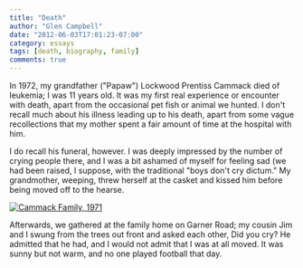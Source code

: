 ```yaml
---
title: "Death"
author: "Glen Campbell"
date: "2012-06-03T17:01:23-07:00"
category: essays
tags: [death, biography, family]
comments: true
---
```


In 1972, my grandfather ("Papaw") Lockwood Prentiss Cammack died of leukemia; I was 11 years old. It was my first real experience or encounter with death, apart from the occasional pet fish or animal we hunted. I don't recall much about his illness leading up to his death, apart from some vague recollections that my mother spent a fair amount of time at the hospital with him.

I do recall his funeral, however. I was deeply impressed by the number of crying people there, and I was a bit ashamed of myself for feeling sad (we had been raised, I suppose, with the traditional "boys don't cry dictum." My grandmother, weeping, threw herself at the casket and kissed him before being moved off to the hearse.

[![Cammack Family, 1971](http://farm3.staticflickr.com/2393/2166883953_1729a849d2.jpg)](http://www.flickr.com/photos/gecampbell/2166883953/)

Afterwards, we gathered at the family home on Garner Road; my cousin Jim and I swung from the trees out front and asked each other, Did you cry? He admitted that he had, and I would not admit that I was at all moved. It was sunny but not warm, and no one played football that day.

